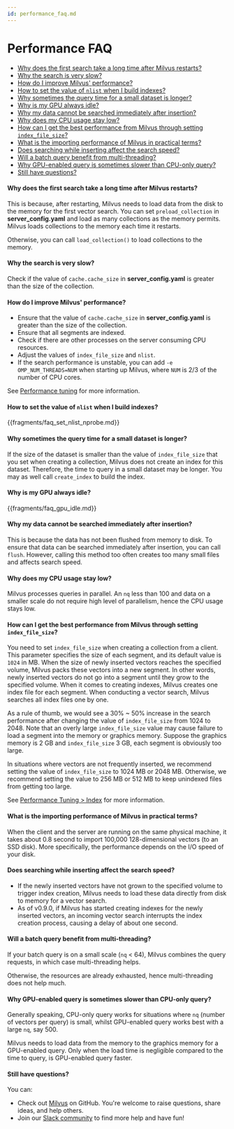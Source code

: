 ```yaml
---
id: performance_faq.md
---
```


# Performance FAQ

<!-- TOC -->
- [Why does the first search take a long time after Milvus restarts?](#Why-does-the-first-search-take-a-long-time-after-Milvus-restarts)
- [Why the search is very slow?](#Why-the-search-is-very-slow)
- [How do I improve Milvus' performance?](#How-do-I-improve-Milvus-performance)
- [How to set the value of `nlist` when I build indexes?](#How-to-set-the-value-of-nlist-when-I-build-indexes)
- [Why sometimes the query time for a small dataset is longer?](#Why-sometimes-the-query-time-for-a-small-dataset-is-longer)
- [Why is my GPU always idle?](#Why-is-my-GPU-always-idle)
- [Why my data cannot be searched immediately after insertion?](#Why-my-data-cannot-be-searched-immediately-after-insertion)
- [Why does my CPU usage stay low?](#Why-does-my-CPU-usage-stay-low)
- [How can I get the best performance from Milvus through setting `index_file_size`?](#How-can-I-get-the-best-performance-from-Milvus-through-setting-index_file_size)
- [What is the importing performance of Milvus in practical terms?](#What-is-the-importing-performance-of-Milvus-in-practical-terms)
- [Does searching while inserting affect the search speed?](#Does-searching-while-inserting-affect-the-search-speed)
- [Will a batch query benefit from multi-threading?](#Will-a-batch-query-benefit-from-multi-threading)
- [Why GPU-enabled query is sometimes slower than CPU-only query?](#Why-GPU-enabled-query-is-sometimes-slower-than-CPU-only-query)
- [Still have questions?](#Still-have-questions)

<!-- /TOC -->

#### Why does the first search take a long time after Milvus restarts?

This is because, after restarting, Milvus needs to load data from the disk to the memory for the first vector search. You can set `preload_collection` in **server_config.yaml** and load as many collections as the memory permits. Milvus loads collections to the memory each time it restarts. 

Otherwise, you can call `load_collection()` to load collections to the memory.

#### Why the search is very slow?

Check if the value of `cache.cache_size` in **server_config.yaml** is greater than the size of the collection.

#### How do I improve Milvus' performance?

- Ensure that the value of `cache.cache_size` in **server_config.yaml** is greater than the size of the collection.
- Ensure that all segments are indexed. 
- Check if there are other processes on the server consuming CPU resources.
- Adjust the values of `index_file_size` and `nlist`.
- If the search performance is unstable, you can add `-e OMP_NUM_THREADS=NUM` when starting up Milvus, where `NUM` is 2/3 of the number of CPU cores. 

See [Performance tuning](tuning.md) for more information. 

#### How to set the value of `nlist` when I build indexes?

{{fragments/faq_set_nlist_nprobe.md}}

#### Why sometimes the query time for a small dataset is longer?

If the size of the dataset is smaller than the value of `index_file_size` that you set when creating a collection, Milvus does not create an index for this dataset. Therefore, the time to query in a small dataset may be longer. You may as well call `create_index` to build the index.


#### Why is my GPU always idle?

{{fragments/faq_gpu_idle.md}}

#### Why my data cannot be searched immediately after insertion?

This is because the data has not been flushed from memory to disk. To ensure that data can be searched immediately after insertion, you can call `flush`. However, calling this method too often creates too many small files and affects search speed.

#### Why does my CPU usage stay low?

Milvus processes queries in parallel. An `nq` less than 100 and data on a smaller scale do not require high level of parallelism, hence the CPU usage stays low.

#### How can I get the best performance from Milvus through setting `index_file_size`?

You need to set `index_file_size` when creating a collection from a client. This parameter specifies the size of each segment, and its default value is `1024` in MB. When the size of newly inserted vectors reaches the specified volume, Milvus packs these vectors into a new segment. In other words, newly inserted vectors do not go into a segment until they grow to the specified volume. When it comes to creating indexes, Milvus creates one index file for each segment. When conducting a vector search, Milvus searches all index files one by one.

As a rule of thumb, we would see a 30% ~ 50% increase in the search performance after changing the value of `index_file_size` from 1024 to 2048. Note that an overly large `index_file_size` value may cause failure to load a segment into the memory or graphics memory. Suppose the graphics memory is 2 GB and `index_file_size` 3 GB, each segment is obviously too large.

In situations where vectors are not frequently inserted, we recommend setting the value of `index_file_size` to 1024 MB or 2048 MB. Otherwise, we recommend setting the value to 256 MB or 512 MB to keep unindexed files from getting too large.

See [Performance Tuning > Index](tuning.md#Index) for more information.

#### What is the importing performance of Milvus in practical terms?

When the client and the server are running on the same physical machine, it takes about 0.8 second to import 100,000 128-dimensional vectors (to an SSD disk). More specifically, the performance depends on the I/O speed of your disk.

#### Does searching while inserting affect the search speed?

- If the newly inserted vectors have not grown to the specified volume to trigger index creation, Milvus needs to load these data directly from disk to memory for a vector search.
- As of v0.9.0, if Milvus has started creating indexes for the newly inserted vectors, an incoming vector search interrupts the index creation process, causing a delay of about one second.

#### Will a batch query benefit from multi-threading?

If your batch query is on a small scale (`nq` < 64), Milvus combines the query requests, in which case multi-threading helps.

Otherwise, the resources are already exhausted, hence multi-threading does not help much.

#### Why GPU-enabled query is sometimes slower than CPU-only query?

Generally speaking, CPU-only query works for situations where `nq` (number of vectors per query) is small, whilst GPU-enabled query works best with a large `nq`, say 500.

Milvus needs to load data from the memory to the graphics memory for a GPU-enabled query. Only when the load time is negligible compared to the time to query, is GPU-enabled query faster.

#### Still have questions?

You can:

- Check out [Milvus](https://github.com/milvus-io/milvus/issues) on GitHub. You're welcome to raise questions, share ideas, and help others.
- Join our [Slack community](https://join.slack.com/t/milvusio/shared_invite/enQtNzY1OTQ0NDI3NjMzLWNmYmM1NmNjOTQ5MGI5NDhhYmRhMGU5M2NhNzhhMDMzY2MzNDdlYjM5ODQ5MmE3ODFlYzU3YjJkNmVlNDQ2ZTk) to find more help and have fun!
